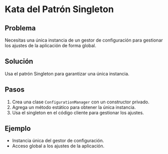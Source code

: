 # Kata del Patrón Singleton

## Problema
Necesitas una única instancia de un gestor de configuración para gestionar los ajustes de la aplicación de forma global.

## Solución
Usa el patrón Singleton para garantizar una única instancia.

## Pasos
1. Crea una clase `ConfigurationManager` con un constructor privado.
2. Agrega un método estático para obtener la única instancia.
3. Usa el singleton en el código cliente para gestionar los ajustes.

## Ejemplo
- Instancia única del gestor de configuración.
- Acceso global a los ajustes de la aplicación.